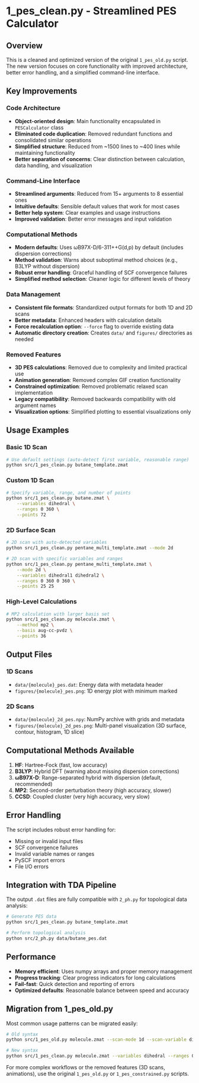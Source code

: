 # 1_pes_clean.py - Streamlined PES Calculator

## Overview

This is a cleaned and optimized version of the original `1_pes_old.py` script. The new version focuses on core functionality with improved architecture, better error handling, and a simplified command-line interface.

## Key Improvements

### Code Architecture
- **Object-oriented design**: Main functionality encapsulated in `PESCalculator` class
- **Eliminated code duplication**: Removed redundant functions and consolidated similar operations  
- **Simplified structure**: Reduced from ~1500 lines to ~400 lines while maintaining functionality
- **Better separation of concerns**: Clear distinction between calculation, data handling, and visualization

### Command-Line Interface
- **Streamlined arguments**: Reduced from 15+ arguments to 8 essential ones
- **Intuitive defaults**: Sensible default values that work for most cases
- **Better help system**: Clear examples and usage instructions
- **Improved validation**: Better error messages and input validation

### Computational Methods
- **Modern defaults**: Uses ωB97X-D/6-311++G(d,p) by default (includes dispersion corrections)
- **Method validation**: Warns about suboptimal method choices (e.g., B3LYP without dispersion)
- **Robust error handling**: Graceful handling of SCF convergence failures
- **Simplified method selection**: Cleaner logic for different levels of theory

### Data Management
- **Consistent file formats**: Standardized output formats for both 1D and 2D scans
- **Better metadata**: Enhanced headers with calculation details
- **Force recalculation option**: `--force` flag to override existing data
- **Automatic directory creation**: Creates `data/` and `figures/` directories as needed

### Removed Features
- **3D PES calculations**: Removed due to complexity and limited practical use
- **Animation generation**: Removed complex GIF creation functionality
- **Constrained optimization**: Removed problematic relaxed scan implementation
- **Legacy compatibility**: Removed backwards compatibility with old argument names
- **Visualization options**: Simplified plotting to essential visualizations only

## Usage Examples

### Basic 1D Scan
```bash
# Use default settings (auto-detect first variable, reasonable range)
python src/1_pes_clean.py butane_template.zmat
```

### Custom 1D Scan
```bash
# Specify variable, range, and number of points
python src/1_pes_clean.py butane.zmat \
    --variables dihedral \
    --ranges 0 360 \
    --points 72
```

### 2D Surface Scan
```bash
# 2D scan with auto-detected variables
python src/1_pes_clean.py pentane_multi_template.zmat --mode 2d

# 2D scan with specific variables and ranges  
python src/1_pes_clean.py pentane_multi_template.zmat \
    --mode 2d \
    --variables dihedral1 dihedral2 \
    --ranges 0 360 0 360 \
    --points 25 25
```

### High-Level Calculations
```bash
# MP2 calculation with larger basis set
python src/1_pes_clean.py molecule.zmat \
    --method mp2 \
    --basis aug-cc-pvdz \
    --points 36
```

## Output Files

### 1D Scans
- `data/{molecule}_pes.dat`: Energy data with metadata header
- `figures/{molecule}_pes.png`: 1D energy plot with minimum marked

### 2D Scans  
- `data/{molecule}_2d_pes.npy`: NumPy archive with grids and metadata
- `figures/{molecule}_2d_pes.png`: Multi-panel visualization (3D surface, contour, histogram, 1D slice)

## Computational Methods Available

1. **HF**: Hartree-Fock (fast, low accuracy)
2. **B3LYP**: Hybrid DFT (warning about missing dispersion corrections)
3. **ωB97X-D**: Range-separated hybrid with dispersion (default, recommended)
4. **MP2**: Second-order perturbation theory (high accuracy, slower)
5. **CCSD**: Coupled cluster (very high accuracy, very slow)

## Error Handling

The script includes robust error handling for:
- Missing or invalid input files
- SCF convergence failures  
- Invalid variable names or ranges
- PySCF import errors
- File I/O errors

## Integration with TDA Pipeline

The output `.dat` files are fully compatible with `2_ph.py` for topological data analysis:

```bash
# Generate PES data
python src/1_pes_clean.py butane_template.zmat

# Perform topological analysis
python src/2_ph.py data/butane_pes.dat
```

## Performance

- **Memory efficient**: Uses numpy arrays and proper memory management
- **Progress tracking**: Clear progress indicators for long calculations
- **Fail-fast**: Quick detection and reporting of errors
- **Optimized defaults**: Reasonable balance between speed and accuracy

## Migration from 1_pes_old.py

Most common usage patterns can be migrated easily:

```bash
# Old syntax
python src/1_pes_old.py molecule.zmat --scan-mode 1d --scan-variable dihedral --scan-range 0 360

# New syntax  
python src/1_pes_clean.py molecule.zmat --variables dihedral --ranges 0 360
```

For more complex workflows or the removed features (3D scans, animations), use the original `1_pes_old.py` or `1_pes_constrained.py` scripts.
